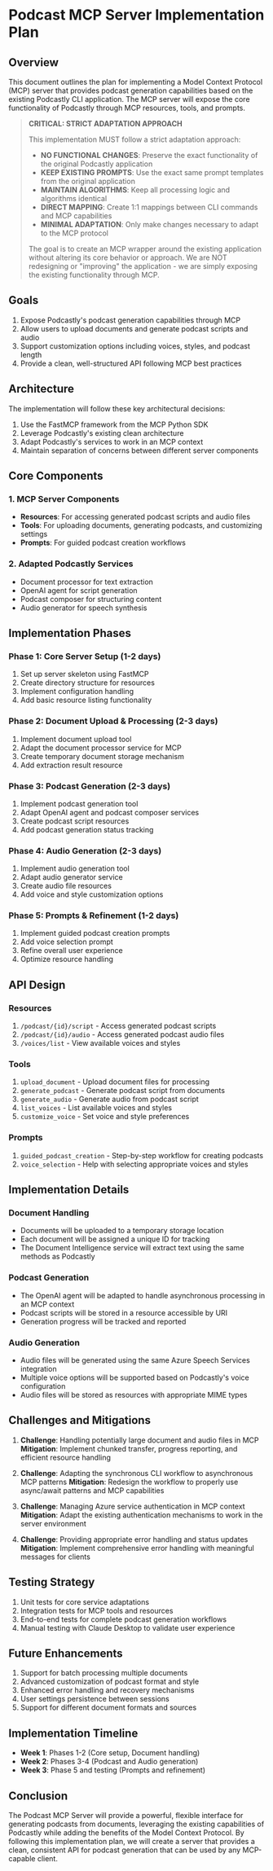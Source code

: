 # Podcast MCP Server Implementation Plan

## Overview

This document outlines the plan for implementing a Model Context Protocol (MCP) server that provides podcast generation capabilities based on the existing Podcastly CLI application. The MCP server will expose the core functionality of Podcastly through MCP resources, tools, and prompts.

> **CRITICAL: STRICT ADAPTATION APPROACH**
> 
> This implementation MUST follow a strict adaptation approach:
> 
> - **NO FUNCTIONAL CHANGES**: Preserve the exact functionality of the original Podcastly application
> - **KEEP EXISTING PROMPTS**: Use the exact same prompt templates from the original application
> - **MAINTAIN ALGORITHMS**: Keep all processing logic and algorithms identical
> - **DIRECT MAPPING**: Create 1:1 mappings between CLI commands and MCP capabilities
> - **MINIMAL ADAPTATION**: Only make changes necessary to adapt to the MCP protocol
> 
> The goal is to create an MCP wrapper around the existing application without altering its core behavior or approach. We are NOT redesigning or "improving" the application - we are simply exposing the existing functionality through MCP.

## Goals

1. Expose Podcastly's podcast generation capabilities through MCP
2. Allow users to upload documents and generate podcast scripts and audio
3. Support customization options including voices, styles, and podcast length
4. Provide a clean, well-structured API following MCP best practices

## Architecture

The implementation will follow these key architectural decisions:

1. Use the FastMCP framework from the MCP Python SDK
2. Leverage Podcastly's existing clean architecture
3. Adapt Podcastly's services to work in an MCP context
4. Maintain separation of concerns between different server components

## Core Components

### 1. MCP Server Components

- **Resources**: For accessing generated podcast scripts and audio files
- **Tools**: For uploading documents, generating podcasts, and customizing settings  
- **Prompts**: For guided podcast creation workflows

### 2. Adapted Podcastly Services

- Document processor for text extraction
- OpenAI agent for script generation
- Podcast composer for structuring content
- Audio generator for speech synthesis

## Implementation Phases

### Phase 1: Core Server Setup (1-2 days)

1. Set up server skeleton using FastMCP
2. Create directory structure for resources
3. Implement configuration handling
4. Add basic resource listing functionality

### Phase 2: Document Upload & Processing (2-3 days)

1. Implement document upload tool
2. Adapt the document processor service for MCP
3. Create temporary document storage mechanism
4. Add extraction result resource

### Phase 3: Podcast Generation (2-3 days)

1. Implement podcast generation tool
2. Adapt OpenAI agent and podcast composer services
3. Create podcast script resources
4. Add podcast generation status tracking

### Phase 4: Audio Generation (2-3 days)

1. Implement audio generation tool
2. Adapt audio generator service
3. Create audio file resources
4. Add voice and style customization options

### Phase 5: Prompts & Refinement (1-2 days)

1. Implement guided podcast creation prompts
2. Add voice selection prompt
3. Refine overall user experience
4. Optimize resource handling

## API Design

### Resources

1. `/podcast/{id}/script` - Access generated podcast scripts
2. `/podcast/{id}/audio` - Access generated podcast audio files
3. `/voices/list` - View available voices and styles

### Tools

1. `upload_document` - Upload document files for processing
2. `generate_podcast` - Generate podcast script from documents
3. `generate_audio` - Generate audio from podcast script
4. `list_voices` - List available voices and styles
5. `customize_voice` - Set voice and style preferences

### Prompts

1. `guided_podcast_creation` - Step-by-step workflow for creating podcasts
2. `voice_selection` - Help with selecting appropriate voices and styles

## Implementation Details

### Document Handling

- Documents will be uploaded to a temporary storage location
- Each document will be assigned a unique ID for tracking
- The Document Intelligence service will extract text using the same methods as Podcastly

### Podcast Generation

- The OpenAI agent will be adapted to handle asynchronous processing in an MCP context
- Podcast scripts will be stored in a resource accessible by URI
- Generation progress will be tracked and reported

### Audio Generation

- Audio files will be generated using the same Azure Speech Services integration
- Multiple voice options will be supported based on Podcastly's voice configuration
- Audio files will be stored as resources with appropriate MIME types

## Challenges and Mitigations

1. **Challenge**: Handling potentially large document and audio files in MCP
   **Mitigation**: Implement chunked transfer, progress reporting, and efficient resource handling

2. **Challenge**: Adapting the synchronous CLI workflow to asynchronous MCP patterns
   **Mitigation**: Redesign the workflow to properly use async/await patterns and MCP capabilities

3. **Challenge**: Managing Azure service authentication in MCP context
   **Mitigation**: Adapt the existing authentication mechanisms to work in the server environment

4. **Challenge**: Providing appropriate error handling and status updates
   **Mitigation**: Implement comprehensive error handling with meaningful messages for clients

## Testing Strategy

1. Unit tests for core service adaptations
2. Integration tests for MCP tools and resources
3. End-to-end tests for complete podcast generation workflows
4. Manual testing with Claude Desktop to validate user experience

## Future Enhancements

1. Support for batch processing multiple documents
2. Advanced customization of podcast format and style
3. Enhanced error handling and recovery mechanisms
4. User settings persistence between sessions
5. Support for different document formats and sources

## Implementation Timeline

- **Week 1**: Phases 1-2 (Core setup, Document handling)
- **Week 2**: Phases 3-4 (Podcast and Audio generation)
- **Week 3**: Phase 5 and testing (Prompts and refinement)

## Conclusion

The Podcast MCP Server will provide a powerful, flexible interface for generating podcasts from documents, leveraging the existing capabilities of Podcastly while adding the benefits of the Model Context Protocol. By following this implementation plan, we will create a server that provides a clean, consistent API for podcast generation that can be used by any MCP-capable client.